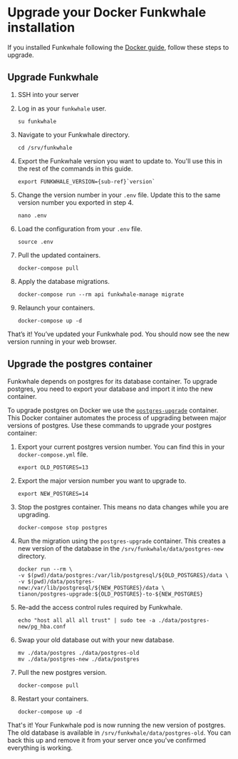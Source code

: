 # Upgrade your Docker Funkwhale installation

If you installed Funkwhale following the [Docker guide](../installation_docs/docker.md), follow these steps to upgrade.

## Upgrade Funkwhale

1. SSH into your server
2. Log in as your `funkwhale` user.

   ```{code-block} sh
   su funkwhale
   ```

3. Navigate to your Funkwhale directory.

   ```{code-block} sh
   cd /srv/funkwhale
   ```

4. Export the Funkwhale version you want to update to. You'll use this in the rest of the commands in this guide.

   ```{parsed-literal}
   export FUNKWHALE_VERSION={sub-ref}`version`
   ```

5. Change the version number in your `.env` file. Update this to the same version number you exported in step 4.

   ```{code-block} sh
   nano .env
   ```

6. Load the configuration from your `.env` file.

   ```{code-block} sh
   source .env
   ```

7. Pull the updated containers.

   ```{code-block} sh
   docker-compose pull
   ```

8. Apply the database migrations.

   ```{code-block} sh
   docker-compose run --rm api funkwhale-manage migrate
   ```

9. Relaunch your containers.

   ```{code-block} sh
   docker-compose up -d
   ```

That’s it! You’ve updated your Funkwhale pod. You should now see the new version running in your web browser.

## Upgrade the postgres container

Funkwhale depends on postgres for its database container. To upgrade postgres, you need to export your database and import it into the new container.

To upgrade postgres on Docker we use the [`postgres-upgrade`](https://hub.docker.com/r/tianon/postgres-upgrade/) container. This Docker container automates the process of upgrading between major versions of postgres. Use these commands to upgrade your postgres container:

1. Export your current postgres version number. You can find this in your `docker-compose.yml` file.

   ```{code-block} sh
   export OLD_POSTGRES=13
   ```

2. Export the major version number you want to upgrade to.

   ```{code-block} sh
   export NEW_POSTGRES=14
   ```

3. Stop the postgres container. This means no data changes while you are upgrading.

   ```{code-block} sh
   docker-compose stop postgres
   ```

4. Run the migration using the `postgres-upgrade` container. This creates a new version of the database in the `/srv/funkwhale/data/postgres-new` directory.

   ```{code-block} sh
   docker run --rm \
   -v $(pwd)/data/postgres:/var/lib/postgresql/${OLD_POSTGRES}/data \
   -v $(pwd)/data/postgres-new:/var/lib/postgresql/${NEW_POSTGRES}/data \
   tianon/postgres-upgrade:${OLD_POSTGRES}-to-${NEW_POSTGRES}
   ```

5. Re-add the access control rules required by Funkwhale.

   ```{code-block} sh
   echo "host all all all trust" | sudo tee -a ./data/postgres-new/pg_hba.conf
   ```

6. Swap your old database out with your new database.

   ```{code-block} sh
   mv ./data/postgres ./data/postgres-old
   mv ./data/postgres-new ./data/postgres
   ```

7. Pull the new postgres version.

   ```{code-block} sh
   docker-compose pull
   ```

8. Restart your containers.

   ```{code-block} sh
   docker-compose up -d
   ```

That's it! Your Funkwhale pod is now running the new version of postgres. The old database is available in `/srv/funkwhale/data/postgres-old`. You can back this up and remove it from your server once you've confirmed everything is working.
